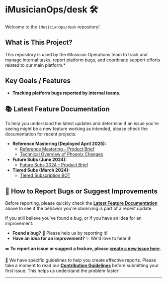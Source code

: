 # iMusicianOps/desk 🛠️

Welcome to the `iMusicianOps/desk` repository!

## What is This Project?

This repository is used by the iMusician Operations team to track and manage internal tasks, report platform bugs, and coordinate support efforts related to our main platform.*

## Key Goals / Features

* **Tracking platform bugs reported by internal teams.**

## 📚 Latest Feature Documentation

To help you understand the latest updates and determine if an issue you're seeing might be a new feature working as intended, please check the documentation for recent projects:

* **Reference Mastering (Deployed April 2025):**
    * [Reference Mastering - Product Brief]([https://your-company-wiki.com/phoenix-dashboard-guide](https://docs.google.com/document/d/19FW5TmwYA-9bTtq3kBgdFGZTcpfL9o9F1iXV1wtXg9I/edit?tab=t.0))
    * [Technical Overview of Phoenix Changes](https://your-company-wiki.com/phoenix-tech-overview)
* **Future Subs (June 2024):**
    * [Future Subs 2024 - Product Brief](https://docs.google.com/document/d/1Q6vFOBEc7jrM4Gi9-yYEySOBI93on-af5qD30JRr8Ok/edit?tab=t.0#heading=h.1tomqwpl561p)
* **Tiered Subs (March 2024):**
    * [Tiered Subscription BOT](https://docs.google.com/document/d/10OeeSwJpYDb8eji6h4exD7KGK9fW7t2zCPF14u5vJi8/edit?tab=t.0)

## 📄 How to Report Bugs or Suggest Improvements

Before reporting, please quickly check the **[Latest Feature Documentation](#-latest-feature-documentation)** above to see if the behavior you're observing is part of a recent update.

If you still believe you've found a bug, or if you have an idea for an improvement:

* **Found a bug?** 🐞 Please help us by reporting it!
* **Have an idea for an improvement?** ✨ We'd love to hear it! 

➡️ **To report an issue or suggest a feature, please [create a new issue here](https://github.com/iMusicianOps/desk/issues/new/choose).**

📖 We have specific guidelines to help you create effective reports. Please take a moment to read our **[Contribution Guidelines](CONTRIBUTING.md)** before submitting your first issue. This helps us understand the problem faster!

---


